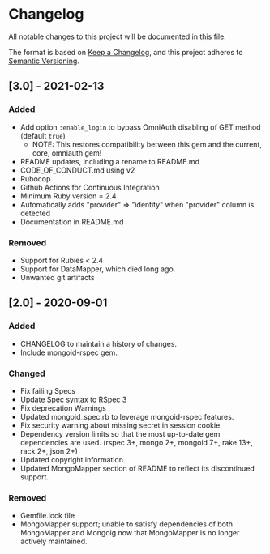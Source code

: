 # Changelog

All notable changes to this project will be documented in this file.


The format is based on [Keep a Changelog](https://keepachangelog.com/en/1.0.0/),
and this project adheres to [Semantic Versioning](https://semver.org/spec/v2.0.0.html).

## [3.0] - 2021-02-13

### Added
- Add option `:enable_login` to bypass OmniAuth disabling of GET method (default `true`)
  - NOTE: This restores compatibility between this gem and the current, core, omniauth gem!
- README updates, including a rename to README.md
- CODE_OF_CONDUCT.md using v2
- Rubocop
- Github Actions for Continuous Integration
- Minimum Ruby version = 2.4
- Automatically adds "provider" => "identity" when "provider" column is detected
- Documentation in README.md

### Removed
- Support for Rubies < 2.4
- Support for DataMapper, which died long ago.
- Unwanted git artifacts

## [2.0] - 2020-09-01

### Added
- CHANGELOG to maintain a history of changes.
- Include mongoid-rspec gem.

### Changed
- Fix failing Specs
- Update Spec syntax to RSpec 3
- Fix deprecation Warnings
- Updated mongoid_spec.rb to leverage mongoid-rspec features.
- Fix security warning about missing secret in session cookie.
- Dependency version limits so that the most up-to-date gem dependencies are used. (rspec 3+, mongo 2+, mongoid 7+, rake 13+, rack 2+, json 2+)
- Updated copyright information.
- Updated MongoMapper section of README to reflect its discontinued support.

### Removed
- Gemfile.lock file
- MongoMapper support; unable to satisfy dependencies of both MongoMapper and Mongoig now that MongoMapper is no longer actively maintained.